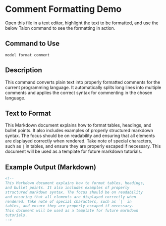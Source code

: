 # Comment Formatting Demo

Open this file in a text editor, highlight the text to be formatted, and use the below Talon command to see the formatting in action.

## Command to Use

`model format comment`

## Description

This command converts plain text into properly formatted comments for the current programming language. It automatically splits long lines into multiple comments and applies the correct syntax for commenting in the chosen language.

## Text to Format

This Markdown document explains how to format tables, headings, and bullet points. It also includes examples of properly structured markdown syntax. The focus should be on readability and ensuring that all elements are displayed correctly when rendered. Take note of special characters, such as `|` in tables, and ensure they are properly escaped if necessary. This document will be used as a template for future markdown tutorials.


## Example Output (Markdown)

```markdown
<!--
This Markdown document explains how to format tables, headings,
and bullet points. It also includes examples of properly
structured markdown syntax. The focus should be on readability
and ensuring that all elements are displayed correctly when
rendered. Take note of special characters, such as `|` in
tables, and ensure they are properly escaped if necessary.
This document will be used as a template for future markdown
tutorials.
-->
```
